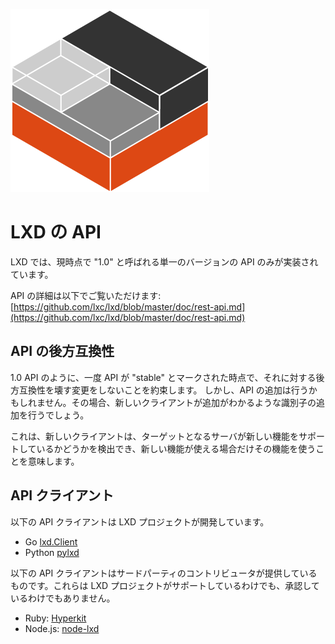 ![Logo](/static/img/containers.png)

# LXD の API <!-- The LXD API -->

<!--
LXD currently only implements a single version of the API, called "1.0".
-->
LXD では、現時点で "1.0" と呼ばれる単一のバージョンの API のみが実装されています。

<!--
Details on that API can be found at:  
[https://github.com/lxc/lxd/blob/master/doc/rest-api.md](https://github.com/lxc/lxd/blob/master/doc/rest-api.md)
-->
API の詳細は以下でご覧いただけます:
[https://github.com/lxc/lxd/blob/master/doc/rest-api.md](https://github.com/lxc/lxd/blob/master/doc/rest-api.md)

## API の後方互換性 <!-- API backward compatibility -->

<!--
Once an API is marked as "stable", as is the case with the 1.0 API. We commit not to do any backward incompatible changes to it.  
We will however make API additions which will be accompanied by an identifier which newer clients can look for.
-->
1.0 API のように、一度 API が "stable" とマークされた時点で、それに対する後方互換性を壊す変更をしないことを約束します。
しかし、API の追加は行うかもしれません。その場合、新しいクライアントが追加がわかるような識別子の追加を行うでしょう。

<!--
This means that newer clients can detect whether a given target server supports the new feature and only use it if it does.
-->
これは、新しいクライアントは、ターゲットとなるサーバが新しい機能をサポートしているかどうかを検出でき、新しい機能が使える場合だけその機能を使うことを意味します。

## API クライアント <!-- API clients -->

<!--
The following API clients are developed by the LXD project.
-->
以下の API クライアントは LXD プロジェクトが開発しています。

* Go [lxd.Client](https://github.com/lxc/lxd/blob/master/client.go)
* Python [pylxd](https://github.com/lxc/pylxd)

<!--
The following API clients have been submitted by third-party contributors.  They
are neither supported nor endorsed by the LXD project.
-->
以下の API クライアントはサードパーティのコントリビュータが提供しているものです。これらは LXD プロジェクトがサポートしているわけでも、承認しているわけでもありません。

* Ruby: [Hyperkit](http://jeffshantz.github.io/hyperkit)
* Node.js: [node-lxd](http://github.com/alandoherty/node-lxd)
